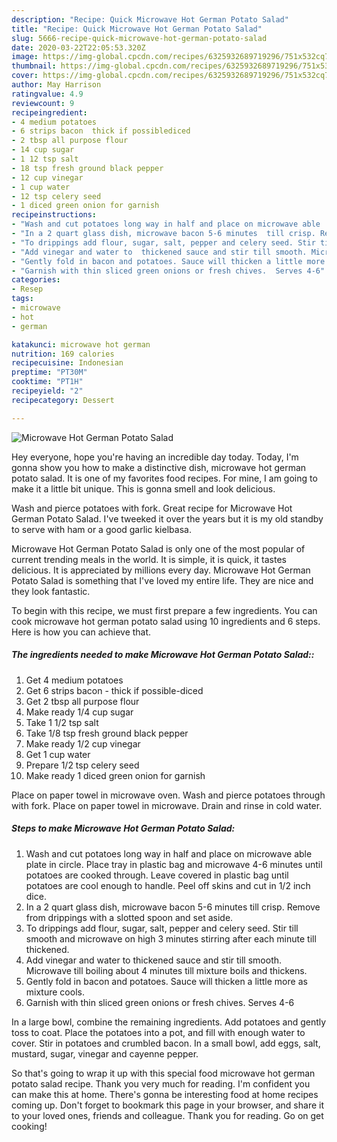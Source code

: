 ```yaml
---
description: "Recipe: Quick Microwave Hot German Potato Salad"
title: "Recipe: Quick Microwave Hot German Potato Salad"
slug: 5666-recipe-quick-microwave-hot-german-potato-salad
date: 2020-03-22T22:05:53.320Z
image: https://img-global.cpcdn.com/recipes/6325932689719296/751x532cq70/microwave-hot-german-potato-salad-recipe-main-photo.jpg
thumbnail: https://img-global.cpcdn.com/recipes/6325932689719296/751x532cq70/microwave-hot-german-potato-salad-recipe-main-photo.jpg
cover: https://img-global.cpcdn.com/recipes/6325932689719296/751x532cq70/microwave-hot-german-potato-salad-recipe-main-photo.jpg
author: May Harrison
ratingvalue: 4.9
reviewcount: 9
recipeingredient:
- 4 medium potatoes
- 6 strips bacon  thick if possiblediced
- 2 tbsp all purpose flour
- 14 cup sugar
- 1 12 tsp salt
- 18 tsp fresh ground black pepper
- 12 cup vinegar
- 1 cup water
- 12 tsp celery seed
- 1 diced green onion for garnish
recipeinstructions:
- "Wash and cut potatoes long way in half and place on microwave able  plate in circle. Place tray in plastic bag and microwave 4-6 minutes  until potatoes are cooked through. Leave covered in plastic bag until potatoes are cool enough to handle. Peel off skins and cut in 1/2 inch dice."
- "In a 2 quart glass dish, microwave bacon 5-6 minutes  till crisp. Remove from drippings with a slotted spoon and set aside."
- "To drippings add flour, sugar, salt, pepper and celery seed. Stir till smooth and microwave on high 3 minutes stirring after each minute till thickened."
- "Add vinegar and water to  thickened sauce and stir till smooth. Microwave till boiling about 4 minutes till mixture boils and thickens."
- "Gently fold in bacon and potatoes. Sauce will thicken a little more as mixture cools."
- "Garnish with thin sliced green onions or fresh chives.  Serves 4-6"
categories:
- Resep
tags:
- microwave
- hot
- german

katakunci: microwave hot german
nutrition: 169 calories
recipecuisine: Indonesian
preptime: "PT30M"
cooktime: "PT1H"
recipeyield: "2"
recipecategory: Dessert

---
```



![Microwave Hot German Potato Salad](https://img-global.cpcdn.com/recipes/6325932689719296/751x532cq70/microwave-hot-german-potato-salad-recipe-main-photo.jpg)

Hey everyone, hope you're having an incredible day today. Today, I'm gonna show you how to make a distinctive dish, microwave hot german potato salad. It is one of my favorites food recipes. For mine, I am going to make it a little bit unique. This is gonna smell and look delicious.

Wash and pierce potatoes with fork. Great recipe for Microwave Hot German Potato Salad. I&#39;ve tweeked it over the years but it is my old standby to serve with ham or a good garlic kielbasa.

Microwave Hot German Potato Salad is only one of the most popular of current trending meals in the world. It is simple, it is quick, it tastes delicious. It is appreciated by millions every day. Microwave Hot German Potato Salad is something that I've loved my entire life. They are nice and they look fantastic.


To begin with this recipe, we must first prepare a few ingredients. You can cook microwave hot german potato salad using 10 ingredients and 6 steps. Here is how you can achieve that.

##### The ingredients needed to make Microwave Hot German Potato Salad::

1. Get 4 medium potatoes
1. Get 6 strips bacon - thick if possible-diced
1. Get 2 tbsp all purpose flour
1. Make ready 1/4 cup sugar
1. Take 1 1/2 tsp salt
1. Take 1/8 tsp fresh ground black pepper
1. Make ready 1/2 cup vinegar
1. Get 1 cup water
1. Prepare 1/2 tsp celery seed
1. Make ready 1 diced green onion for garnish


Place on paper towel in microwave oven. Wash and pierce potatoes through with fork. Place on paper towel in microwave. Drain and rinse in cold water. 

##### Steps to make Microwave Hot German Potato Salad:

1. Wash and cut potatoes long way in half and place on microwave able  plate in circle. Place tray in plastic bag and microwave 4-6 minutes  until potatoes are cooked through. Leave covered in plastic bag until potatoes are cool enough to handle. Peel off skins and cut in 1/2 inch dice.
1. In a 2 quart glass dish, microwave bacon 5-6 minutes  till crisp. Remove from drippings with a slotted spoon and set aside.
1. To drippings add flour, sugar, salt, pepper and celery seed. Stir till smooth and microwave on high 3 minutes stirring after each minute till thickened.
1. Add vinegar and water to  thickened sauce and stir till smooth. Microwave till boiling about 4 minutes till mixture boils and thickens.
1. Gently fold in bacon and potatoes. Sauce will thicken a little more as mixture cools.
1. Garnish with thin sliced green onions or fresh chives.  Serves 4-6


In a large bowl, combine the remaining ingredients. Add potatoes and gently toss to coat. Place the potatoes into a pot, and fill with enough water to cover. Stir in potatoes and crumbled bacon. In a small bowl, add eggs, salt, mustard, sugar, vinegar and cayenne pepper. 

So that's going to wrap it up with this special food microwave hot german potato salad recipe. Thank you very much for reading. I'm confident you can make this at home. There's gonna be interesting food at home recipes coming up. Don't forget to bookmark this page in your browser, and share it to your loved ones, friends and colleague. Thank you for reading. Go on get cooking!
